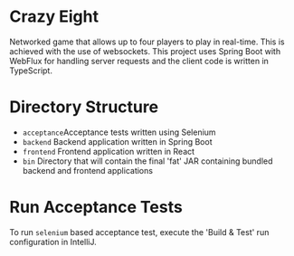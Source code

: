 # Crazy Eight

Networked game that allows up to four players to play in real-time. This is achieved with the use of websockets.
This project uses Spring Boot with WebFlux for handling server requests and the client code is written in TypeScript.

# Directory Structure
- `acceptance`Acceptance tests written using Selenium
- `backend` Backend application written in Spring Boot
- `frontend` Frontend application written in React
- `bin` Directory that will contain the final 'fat' JAR containing bundled backend and frontend applications

# Run Acceptance Tests
To run `selenium` based acceptance test, execute the 'Build & Test' run configuration in IntelliJ.